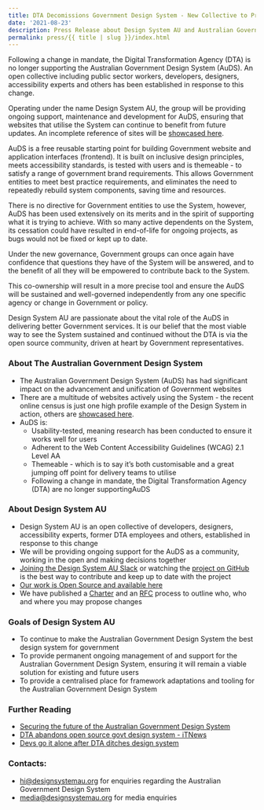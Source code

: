 ```yaml
---
title: DTA Decomissions Government Design System - New Collective to Provide Ongoing Management
date: '2021-08-23'
description: Press Release about Design System AU and Australian Government Design System 
permalink: press/{{ title | slug }}/index.html
---
```


Following a change in mandate, the Digital Transformation Agency (DTA) is no longer supporting the Australian Government Design System (AuDS). An open collective including public sector workers, developers, designers, accessibility experts and others has been established in response to this change. 

Operating under the name Design System AU, the group will be providing ongoing support, maintenance and development for AuDS, ensuring that websites that utilise the System can continue to benefit from future updates. An incomplete reference of sites will be [showcased here](https://github.com/designsystemau/showcase).

AuDS is a free reusable starting point for building Government website and application interfaces (frontend). It is built on inclusive design principles, meets accessibility standards, is tested with users and is themeable - to satisfy a range of government brand requirements. This allows Government entities to meet best practice requirements, and eliminates the need to repeatedly rebuild system components, saving time and resources.

There is no directive for Government entities to use the System, however, AuDS has been used extensively on its merits and in the spirit of supporting what it is trying to achieve. With so many active dependents on the System, its cessation could have resulted in end-of-life for ongoing projects, as bugs would not be fixed or kept up to date.

Under the new governance, Government groups can once again have confidence that questions they have of the System will be answered, and to the benefit of all they will be empowered to contribute back to the System.

This co-ownership will result in a more precise tool and ensure the AuDS will be sustained and well-governed independently from any one specific agency or change in Government or policy.

Design System AU are passionate about the vital role of the AuDS in delivering better Government services. It is our belief that the most viable way to see the System sustained and continued without the DTA is via the open source community, driven at heart by Government representatives.

### About The Australian Government Design System
* The Australian Government Design System (AuDS) has had significant impact on the advancement and unification of Government websites
* There are a multitude of websites actively using the System - the recent online census is just one high profile example of the Design System in action, others are [showcased here](https://github.com/designsystemau/showcase). 
* AuDS is:
    * Usability-tested, meaning research has been conducted to ensure it works well for users
    * Adherent to the Web Content Accessibility Guidelines (WCAG) 2.1 Level AA
    * Themeable -  which is to say it’s both customisable and a great jumping off point for delivery teams to utilise
    * Following a change in mandate, the Digital Transformation Agency (DTA) are no longer supportingAuDS

### About Design System AU
* Design System AU is an open collective of developers, designers, accessibility experts, former DTA employees and others, established in response to this change
* We will be providing ongoing support for the AuDS as a community, working in the open and making decisions together
* [Joining the Design System AU Slack](https://designsystemau-slack.herokuapp.com/) or watching the [project on GitHub](https://github.com/designsystemau/gold-design-system) is the best way to contribute and keep up to date with the project 
* [Our work is Open Source and available here](https://github.com/designsystemau)
* We have published a [Charter](https://github.com/designsystemau/TSC/blob/main/CHARTER.md) and an [RFC](https://github.com/designsystemau/RFCs) process to outline who, who and where you may propose changes

### Goals of Design System AU
* To continue to make the Australian Government Design System the best design system for government
* To provide permanent ongoing management of and support for the Australian Government Design System, ensuring it will remain a viable solution for existing and future users
* To provide a centralised place for framework adaptations and tooling for the Australian Government Design System

### Further Reading
* [Securing the future of the Australian Government Design System](https://designsystemau.org/posts/securing-the-future-of-the-australian-government-design-system/)
* [DTA abandons open source govt design system - iTNews](https://www.itnews.com.au/news/dta-abandons-open-source-govt-design-system-568669) 
* [Devs go it alone after DTA ditches design system](https://www.innovationaus.com/devs-go-it-alone-after-dta-ditches-design-system/)

### Contacts: 
* [hi@designsystemau.org](mailto:hi@designsystemau.org) for enquiries regarding the Australian Government Design System
* [media@designsystemau.org](mailto:media@designsystemau.org) for media enquiries


